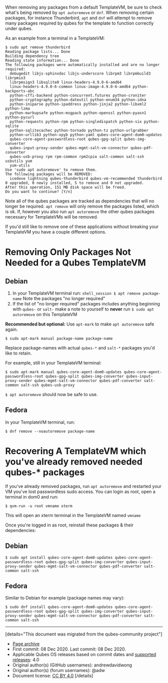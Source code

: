 When removing any packages from a default TemplateVM, be sure to check what's being removed by `apt autoremove` or `dnf`. When removing certain packages, for instance Thunderbird, `apt` and `dnf` will attempt to remove many packages required by qubes for the template to function correctly under qubes.

As an example from a terminal in a TemplateVM:

``` shell_session
$ sudo apt remove thunderbird
Reading package lists... Done
Building dependency tree       
Reading state information... Done
The following packages were automatically installed and are no longer required:
  debugedit libjs-sphinxdoc libjs-underscore librpm3 librpmbuild3 librpmio3
  librpmsign3 libsqlite0 linux-headers-4.9.0-6-amd64
  linux-headers-4.9.0-6-common linux-image-4.9.0-6-amd64 python-backports-abc
  python-cffi-backend python-concurrent.futures python-croniter
  python-cryptography python-dateutil python-enum34 python-idna
  python-iniparse python-ipaddress python-jinja2 python-libxml2 python-lzma
  python-markupsafe python-msgpack python-openssl python-pyasn1 python-pycurl
  python-requests python-rpm python-singledispatch python-six python-sqlite
  python-sqlitecachec python-tornado python-tz python-urlgrabber
  python-urllib3 python-xpyb python-yaml qubes-core-agent-dom0-updates
  qubes-core-agent-passwordless-root qubes-gpg-split qubes-img-converter
  qubes-input-proxy-sender qubes-mgmt-salt-vm-connector qubes-pdf-converter
  qubes-usb-proxy rpm rpm-common rpm2cpio salt-common salt-ssh usbutils yum
  yum-utils
Use 'sudo apt autoremove' to remove them.
The following packages will be REMOVED:
  icedove lightning qubes-thunderbird qubes-vm-recommended thunderbird
0 upgraded, 0 newly installed, 5 to remove and 0 not upgraded.
After this operation, 151 MB disk space will be freed.
Do you want to continue? [Y/n]
```

Note all of the qubes packages are tracked as dependencies that will no longer be required. `apt remove` will only remove the packages listed, which is ok. If, however you also run `apt autoremove` the other qubes packages necessary for TemplateVMs will be removed.

If you'd still like to remove one of these applications without breaking your TemplateVM you have a couple different options.

# Removing Only Packages Not Needed for a Qubes TemplateVM

## Debian

1.  In your TemplateVM terminal run: `shell_session $ apt remove package-name` Note the packages "no longer required"
2.  If the list of "no longer required" packages includes anything beginning with `qubes-` or `salt-` make a note to yourself to **never** run `$ sudo apt autoremove` on this TemplateVM

**Recommended but optional:** Use `apt-mark` to make `apt autoremove` safe again.

``` shell_session
$ sudo apt-mark manual package-name package-name
```

Replace package-names with actual `qubes-*` and `salt-*` packages you'd like to retain.

For example, still in your TemplateVM terminal:

``` shell_session
$ sudo apt-mark manual qubes-core-agent-dom0-updates qubes-core-agent-passwordless-root qubes-gpg-split qubes-img-converter qubes-input-proxy-sender qubes-mgmt-salt-vm-connector qubes-pdf-converter salt-common salt-ssh qubes-usb-proxy
```

`$ apt autoremove` should now be safe to use.

## Fedora

In your TemplateVM terminal, run:

``` shell_session
$ dnf remove --noautoremove package-name
```

# Recovering A TemplateVM which you've already removed needed qubes-\* packages

If you've already removed packages, run `apt autoremove` and restarted your VM you've lost passwordless sudo access. You can login as root, open a terminal in dom0 and run:

``` shell_session
$ qvm-run -u root vmname xterm
```

This will open an xterm terminal in the TemplateVM named `vmname`

Once you're logged in as root, reinstall these packages & their dependencies:

## Debian

``` shell_session
$ sudo apt install qubes-core-agent-dom0-updates qubes-core-agent-passwordless-root qubes-gpg-split qubes-img-converter qubes-input-proxy-sender qubes-mgmt-salt-vm-connector qubes-pdf-converter salt-common salt-ssh
```

## Fedora

Similar to Debian for example (package names may vary):

``` shell_session
$ sudo dnf install qubes-core-agent-dom0-updates qubes-core-agent-passwordless-root qubes-gpg-split qubes-img-converter qubes-input-proxy-sender qubes-mgmt-salt-vm-connector qubes-pdf-converter salt-common salt-ssh
```

------------------------------------------------------------------------

[details="This document was migrated from the qubes-community project"]
- [Page archive](https://github.com/Qubes-Community/Contents/blob/master/docs/customization/removing-templatevm-packages.md)
- First commit: 08 Dec 2020. Last commit: 08 Dec 2020.
- Applicable Qubes OS releases based on commit dates and [supported releases](https://www.qubes-os.org/doc/supported-releases/): 4.0
- Original author(s) (GitHub usernames): andrewdavidwong
- Original author(s) (forum usernames): @adw
- Document license: [CC BY 4.0](https://creativecommons.org/licenses/by/4.0/)
[/details]

<div data-theme-toc="true"> </div>